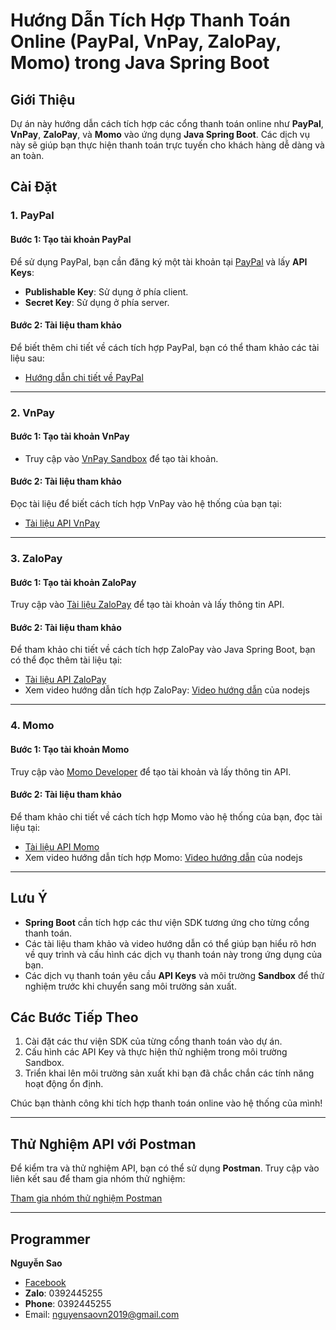 # Hướng Dẫn Tích Hợp Thanh Toán Online (PayPal, VnPay, ZaloPay, Momo) trong Java Spring Boot

## Giới Thiệu
Dự án này hướng dẫn cách tích hợp các cổng thanh toán online như **PayPal**, **VnPay**, **ZaloPay**, và **Momo** vào ứng dụng **Java Spring Boot**. Các dịch vụ này sẽ giúp bạn thực hiện thanh toán trực tuyến cho khách hàng dễ dàng và an toàn.

## Cài Đặt

### 1. **PayPal**

#### Bước 1: Tạo tài khoản PayPal
Để sử dụng PayPal, bạn cần đăng ký một tài khoản tại [PayPal](https://www.paypal.com/signin) và lấy **API Keys**:

- **Publishable Key**: Sử dụng ở phía client.
- **Secret Key**: Sử dụng ở phía server.

#### Bước 2: Tài liệu tham khảo
Để biết thêm chi tiết về cách tích hợp PayPal, bạn có thể tham khảo các tài liệu sau:
- [Hướng dẫn chi tiết về PayPal](https://viblo.asia/p/thanh-toan-bang-paypal-6J3Zg2YWKmB)

---

### 2. **VnPay**

#### Bước 1: Tạo tài khoản VnPay
- Truy cập vào [VnPay Sandbox](https://sandbox.vnpayment.vn/merchantv2/Users/Login.htm) để tạo tài khoản.
  
#### Bước 2: Tài liệu tham khảo
Đọc tài liệu để biết cách tích hợp VnPay vào hệ thống của bạn tại:
- [Tài liệu API VnPay](https://sandbox.vnpayment.vn/apis/docs/thanh-toan-pay/pay.html)

---

### 3. **ZaloPay**

#### Bước 1: Tạo tài khoản ZaloPay
Truy cập vào [Tài liệu ZaloPay](https://docs.zalopay.vn/v1/start/) để tạo tài khoản và lấy thông tin API.

#### Bước 2: Tài liệu tham khảo
Để tham khảo chi tiết về cách tích hợp ZaloPay vào Java Spring Boot, bạn có thể đọc thêm tài liệu tại:
- [Tài liệu API ZaloPay](https://docs.zalopay.vn/v1/start/)
- Xem video hướng dẫn tích hợp ZaloPay: [Video hướng dẫn](https://www.youtube.com/watch?v=Bo5wSwq7ajg) của nodejs

---

### 4. **Momo**

#### Bước 1: Tạo tài khoản Momo
Truy cập vào [Momo Developer](https://developers.momo.vn/v3/docs/payment/guides/home) để tạo tài khoản và lấy thông tin API.

#### Bước 2: Tài liệu tham khảo
Để tham khảo chi tiết về cách tích hợp Momo vào hệ thống của bạn, đọc tài liệu tại:
- [Tài liệu API Momo](https://developers.momo.vn/v3/docs/payment/guides/home)
- Xem video hướng dẫn tích hợp Momo: [Video hướng dẫn](https://www.youtube.com/watch?v=ZlvwqtfCEUM&t=669s) của nodejs

---

## Lưu Ý

- **Spring Boot** cần tích hợp các thư viện SDK tương ứng cho từng cổng thanh toán.
- Các tài liệu tham khảo và video hướng dẫn có thể giúp bạn hiểu rõ hơn về quy trình và cấu hình các dịch vụ thanh toán này trong ứng dụng của bạn.
- Các dịch vụ thanh toán yêu cầu **API Keys** và môi trường **Sandbox** để thử nghiệm trước khi chuyển sang môi trường sản xuất.

## Các Bước Tiếp Theo

1. Cài đặt các thư viện SDK của từng cổng thanh toán vào dự án.
2. Cấu hình các API Key và thực hiện thử nghiệm trong môi trường Sandbox.
3. Triển khai lên môi trường sản xuất khi bạn đã chắc chắn các tính năng hoạt động ổn định.

Chúc bạn thành công khi tích hợp thanh toán online vào hệ thống của mình!

---

## Thử Nghiệm API với Postman

Để kiểm tra và thử nghiệm API, bạn có thể sử dụng **Postman**. Truy cập vào liên kết sau để tham gia nhóm thử nghiệm:

[Tham gia nhóm thử nghiệm Postman](https://app.getpostman.com/join-team?invite_code=d2655920721f4f62659d76a0970f9600&target_code=2ffee7afc7215cab774edc3bd5779c96)

---

## Programmer
**Nguyễn Sao**  
  - [Facebook](https://www.facebook.com/profile.php?id=100070104164297)
  - **Zalo**: 0392445255
  - **Phone**: 0392445255
  - Email: nguyensaovn2019@gmail.com
